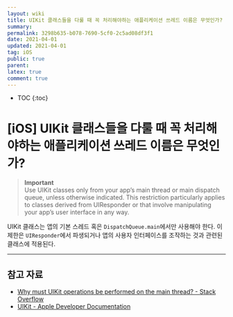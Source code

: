 ```yaml
---
layout: wiki
title: UIKit 클래스들을 다룰 때 꼭 처리해야하는 애플리케이션 쓰레드 이름은 무엇인가?
summary: 
permalink: 3298b635-b078-7690-5cf0-2c5ad08df3f1
date: 2021-04-01
updated: 2021-04-01
tag: iOS 
public: true
parent: 
latex: true
comment: true
---
```


* TOC
{:toc}

# \[iOS] UIKit 클래스들을 다룰 때 꼭 처리해야하는 애플리케이션 쓰레드 이름은 무엇인가?

> **Important**  
> Use UIKit classes only from your app’s main thread or main dispatch queue, unless otherwise indicated. This restriction particularly applies to classes derived from UIResponder or that involve manipulating your app’s user interface in any way.

UIKit 클래스는 앱의 기본 스레드 혹은 `DispatchQueue.main`에서만 사용해야 한다. 이 제한은 `UIResponder`에서 파생되거나 앱의 사용자 인터페이스를 조작하는 것과 관련된 클래스에 적용된다.

---

## 참고 자료

- [Why must UIKit operations be performed on the main thread? - Stack Overflow](https://stackoverflow.com/questions/18467114/why-must-uikit-operations-be-performed-on-the-main-thread)
- [UIKit - Apple Developer Documentation](https://developer.apple.com/documentation/uikit)
